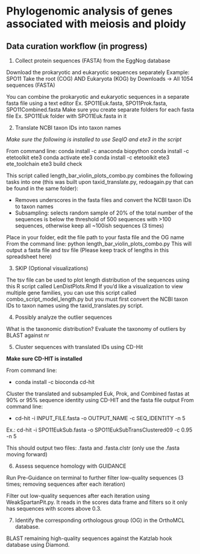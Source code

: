 # Phylogenomic analysis of genes associated with meiosis and ploidy

## Data curation workflow (in progress)

1. Collect protein sequences (FASTA) from the EggNog database

Download the prokaryotic and eukaryotic sequences separately
Example: SPO11
Take the root (COG) AND Eukaryota (KOG) by Downloads -> All 1054 sequences (FASTA)

You can combine the prokaryotic and eukaryotic sequences in a separate fasta file using a text editor
Ex. SPO11Euk.fasta, SPO11Prok.fasta, SPO11Combined.fasta
Make sure you create separate folders for each fasta file 
Ex. SPO11Euk folder with SPO11Euk.fasta in it

2. Translate NCBI taxon IDs into taxon names

*Make sure the following is installed to use SeqIO and ete3 in the script*

From command line: 
      conda install -c anaconda biopython
			conda install -c etetoolkit ete3
      conda activate ete3
      conda install -c etetoolkit ete3 ete_toolchain
      ete3 build check

This script called length_bar_violin_plots_combo.py combines the following tasks into one (this was built upon taxid_translate.py, redoagain.py that can be found in the same folder):
* Removes underscores in the fasta files and convert the NCBI taxon IDs to taxon names 
* Subsampling: selects random sample of 20% of the total number of the sequences is below the threshold of 500 sequences with >100 sequences, otherwise keep all ~100ish sequences (3 times)

Place in your folder, edit the file path to your fasta file and the OG name
From the command line: python length_bar_violin_plots_combo.py
This will output a fasta file and tsv file 
(Please keep track of lengths in this spreadsheet here)

3. SKIP (Optional visualizations)

The tsv file can be used to plot length distribution of the sequences using this R script called LenDistPlots.Rmd
If you’d like a visualization to view multiple gene families, you can use this script called combo_script_model_length.py but you must first convert the NCBI taxon IDs to taxon names using the taxid_translates.py script.

4. Possibly analyze the outlier sequences

What is the taxonomic distribution?
Evaluate the taxonomy of outliers by BLAST against nr

5. Cluster sequences with translated IDs using CD-Hit

**Make sure CD-HIT is installed**

From command line: 
* conda install -c bioconda cd-hit

Cluster the translated and subsampled Euk, Prok, and Combined fastas at 90% or 95% sequence identity using CD-HIT and the fasta file output
From command line: 
* cd-hit -i INPUT_FILE.fasta -o OUTPUT_NAME -c SEQ_IDENTITY -n 5

Ex.: cd-hit -i SPO11EukSub.fasta -o SPO11EukSubTransClustered09 -c 0.95 -n 5

This should output two files: .fasta and .fasta.clstr (only use the .fasta moving forward)

6. Assess sequence homology with GUIDANCE

Run Pre-Guidance on terminal to further filter low-quality sequences (3 times; removing sequences after each iteration)

Filter out low-quality sequences after each iteration using WeakSpartanPit.py. It reads in the scores data frame and filters so it only has sequences with scores above 0.3.

7. Identify the corresponding orthologous group (OG) in the OrthoMCL database. 

BLAST remaining high-quality sequences against the Katzlab hook database using Diamond.
